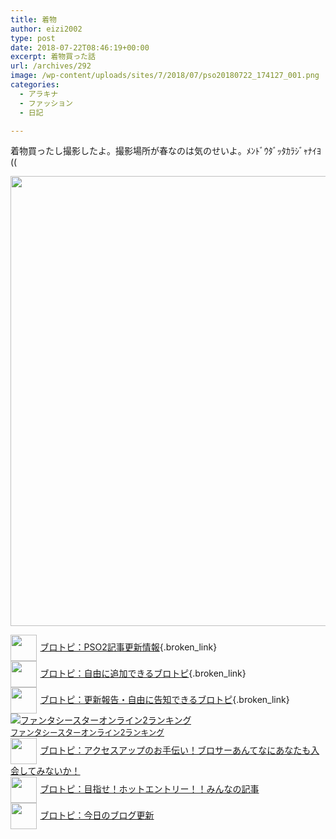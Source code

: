 ```yaml
---
title: 着物
author: eizi2002
type: post
date: 2018-07-22T08:46:19+00:00
excerpt: 着物買った話
url: /archives/292
image: /wp-content/uploads/sites/7/2018/07/pso20180722_174127_001.png
categories:
  - アラキナ
  - ファッション
  - 日記

---
```

着物買ったし撮影したよ。撮影場所が春なのは気のせいよ。ﾒﾝﾄﾞｳﾀﾞｯﾀｶﾗｼﾞｬﾅｲﾖ((

<a href="http://inubousaki-ikkai.kir.jp/eizi2002/pso/wp-content/uploads/sites/7/2018/07/pso20180722_174224_004.png" rel="lightbox[292]"><img loading="lazy" class="alignnone size-full wp-image-294" src="http://inubousaki-ikkai.kir.jp/eizi2002/pso/wp-content/uploads/sites/7/2018/07/pso20180722_174224_004.png" alt="" width="1280" height="720" srcset="http://inubousaki-ikkai.kir.jp/eizi2002/pso/wp-content/uploads/sites/7/2018/07/pso20180722_174224_004.png 1280w, http://inubousaki-ikkai.kir.jp/eizi2002/pso/wp-content/uploads/sites/7/2018/07/pso20180722_174224_004-300x169.png 300w, http://inubousaki-ikkai.kir.jp/eizi2002/pso/wp-content/uploads/sites/7/2018/07/pso20180722_174224_004-768x432.png 768w, http://inubousaki-ikkai.kir.jp/eizi2002/pso/wp-content/uploads/sites/7/2018/07/pso20180722_174224_004-1024x576.png 1024w" sizes="(max-width: 1280px) 100vw, 1280px" /></a>

[<img src="https://blogcircle.jp/thumb/commu/163/1" style="width:3em !important;height:3em !important;vertical-align:middle;margin-right:.4em;" />ブロトピ：PSO2記事更新情報][1]{.broken_link}  
[<img src="https://blogcircle.jp/thumb/commu/583/3" style="width:3em !important;height:3em !important;vertical-align:middle;margin-right:.4em;" />ブロトピ：自由に追加できるブロトピ][2]{.broken_link}  
[<img src="https://blogcircle.jp/thumb/commu/677/2" style="width:3em !important;height:3em !important;vertical-align:middle;margin-right:.4em;" />ブロトピ：更新報告・自由に告知できるブロトピ][3]{.broken_link}  
<a href="//blog.with2.net/link/?1901224:2510" target="_blank"><img src="https://blog.with2.net/img/banner/c/banner_1/br_c_2510_1.gif" title="ファンタシースターオンライン2ランキング" /></a>  
<a href="//blog.with2.net/link/?1901224:2510" target="_blank" style="font-size: 0.9em;">ファンタシースターオンライン2ランキング</a>  
[<img src="https://blogcircle.jp/thumb/commu/853/2" style="width:3em !important;height:3em !important;vertical-align:middle;margin-right:.4em;" />ブロトピ：アクセスアップのお手伝い！ブロサーあんてなにあなたも入会してみないか！][4]  
[<img src="https://blogcircle.jp/thumb/commu/1097/6" style="width:3em !important;height:3em !important;vertical-align:middle;margin-right:.4em;" />ブロトピ：目指せ！ホットエントリー！！みんなの記事][5]  
[<img src="https://blogcircle.jp/thumb/commu/414/2" style="width:3em !important;height:3em !important;vertical-align:middle;margin-right:.4em;" />ブロトピ：今日のブログ更新][6]

 [1]: https://blogcircle.jp/commu/163/topic/2
 [2]: https://blogcircle.jp/commu/583/topic/6
 [3]: https://blogcircle.jp/commu/677/topic/3
 [4]: https://blogcircle.jp/commu/853/topic/4
 [5]: https://blogcircle.jp/commu/1097/topic/1
 [6]: https://blogcircle.jp/commu/414/topic/3